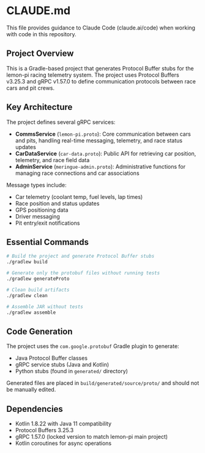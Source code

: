 # CLAUDE.md

This file provides guidance to Claude Code (claude.ai/code) when working with code in this repository.

## Project Overview

This is a Gradle-based project that generates Protocol Buffer stubs for the lemon-pi racing telemetry system. The project uses Protocol Buffers v3.25.3 and gRPC v1.57.0 to define communication protocols between race cars and pit crews.

## Key Architecture

The project defines several gRPC services:
- **CommsService** (`lemon-pi.proto`): Core communication between cars and pits, handling real-time messaging, telemetry, and race status updates
- **CarDataService** (`car-data.proto`): Public API for retrieving car position, telemetry, and race field data
- **AdminService** (`meringue-admin.proto`): Administrative functions for managing race connections and car associations

Message types include:
- Car telemetry (coolant temp, fuel levels, lap times)
- Race position and status updates
- GPS positioning data
- Driver messaging
- Pit entry/exit notifications

## Essential Commands

```bash
# Build the project and generate Protocol Buffer stubs
./gradlew build

# Generate only the protobuf files without running tests
./gradlew generateProto

# Clean build artifacts
./gradlew clean

# Assemble JAR without tests
./gradlew assemble
```

## Code Generation

The project uses the `com.google.protobuf` Gradle plugin to generate:
- Java Protocol Buffer classes
- gRPC service stubs (Java and Kotlin)
- Python stubs (found in `generated/` directory)

Generated files are placed in `build/generated/source/proto/` and should not be manually edited.

## Dependencies

- Kotlin 1.8.22 with Java 11 compatibility
- Protocol Buffers 3.25.3
- gRPC 1.57.0 (locked version to match lemon-pi main project)
- Kotlin coroutines for async operations